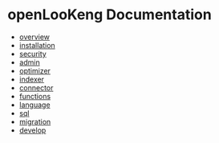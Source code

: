  openLooKeng  Documentation
==================

- [overview](overview.md)
- [installation](installation.md)
- [security](security.md)
- [admin](admin.md)
- [optimizer](optimizer.md)
- [indexer](indexer.md)
- [connector](connector.md)
- [functions](functions.md)
- [language](language.md)
- [sql](sql.md)
- [migration](migration.md)
- [develop](develop.md)


